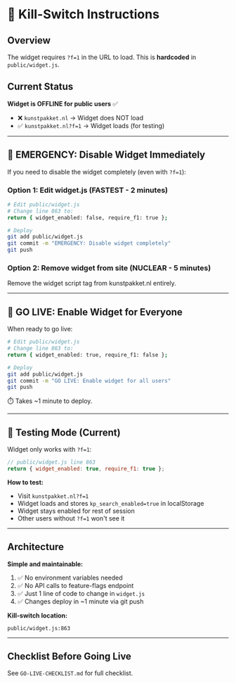 # 🔴 Kill-Switch Instructions

## Overview

The widget requires `?f=1` in the URL to load. This is **hardcoded** in `public/widget.js`.

## Current Status

**Widget is OFFLINE for public users** ✅

- ❌ `kunstpakket.nl` → Widget does NOT load
- ✅ `kunstpakket.nl?f=1` → Widget loads (for testing)

---

## 🚨 EMERGENCY: Disable Widget Immediately

If you need to disable the widget completely (even with `?f=1`):

### Option 1: Edit widget.js (FASTEST - 2 minutes)

```bash
# Edit public/widget.js
# Change line 863 to:
return { widget_enabled: false, require_f1: true };

# Deploy
git add public/widget.js
git commit -m "EMERGENCY: Disable widget completely"
git push
```

### Option 2: Remove widget from site (NUCLEAR - 5 minutes)

Remove the widget script tag from kunstpakket.nl entirely.

---

## 🚀 GO LIVE: Enable Widget for Everyone

When ready to go live:

```bash
# Edit public/widget.js
# Change line 863 to:
return { widget_enabled: true, require_f1: false };

# Deploy
git add public/widget.js
git commit -m "GO LIVE: Enable widget for all users"
git push
```

⏱️ Takes ~1 minute to deploy.

---

## 🔧 Testing Mode (Current)

Widget only works with `?f=1`:

```javascript
// public/widget.js line 863
return { widget_enabled: true, require_f1: true };
```

**How to test:**
- Visit `kunstpakket.nl?f=1`
- Widget loads and stores `kp_search_enabled=true` in localStorage
- Widget stays enabled for rest of session
- Other users without `?f=1` won't see it

---

## Architecture

**Simple and maintainable:**

1. ✅ No environment variables needed
2. ✅ No API calls to feature-flags endpoint
3. ✅ Just 1 line of code to change in `widget.js`
4. ✅ Changes deploy in ~1 minute via git push

**Kill-switch location:**
```
public/widget.js:863
```

---

## Checklist Before Going Live

See `GO-LIVE-CHECKLIST.md` for full checklist.

